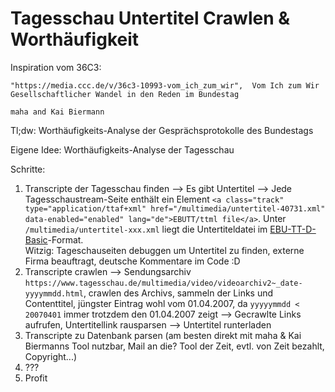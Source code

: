 # Tagesschau Untertitel Crawlen & Worthäufigkeit

Inspiration vom 36C3:
```
"https://media.ccc.de/v/36c3-10993-vom_ich_zum_wir",  Vom Ich zum Wir
Gesellschaftlicher Wandel in den Reden im Bundestag

maha and Kai Biermann 
```
Tl;dw: Worthäufigkeits-Analyse der Gesprächsprotokolle des Bundestags


Eigene Idee: Worthäufigkeits-Analyse der Tagesschau

Schritte:
1. Transcripte der Tagesschau finden --> Es gibt Untertitel --> Jede Tagesschaustream-Seite enthält ein Element `<a class="track" type="application/ttaf+xml" href="/multimedia/untertitel-40731.xml" data-enabled="enabled" lang="de">EBUTT/ttml file</a>`. Unter `/multimedia/untertitel-xxx.xml` liegt die Untertiteldatei im [EBU-TT-D-Basic](https://www.irt.de/fileadmin/media/Neue_Downloads/Publikationen/Technische_Richtlinien/EBU-TT-D-Basic-DE-Untertitelformat_fuer_die_ARD_Mediatheken-v1.2.pdf)-Format.  
Witzig: Tageschauseiten debuggen um Untertitel zu finden, externe Firma beauftragt, deutsche Kommentare im Code :D
2. Transcripte crawlen --> Sendungsarchiv `https://www.tagesschau.de/multimedia/video/videoarchiv2~_date-yyyymmdd.html`, crawlen des Archivs, sammeln der Links und Contenttitel, jüngster Eintrag wohl vom 01.04.2007, da `yyyyymmdd < 20070401` immer trotzdem den 01.04.2007 zeigt --> Gecrawlte Links aufrufen, Untertitellink rausparsen --> Untertitel runterladen
3. Transcripte zu Datenbank parsen (am besten direkt mit maha & Kai Biermanns Tool nutzbar, Mail an die? Tool der Zeit, evtl. von Zeit bezahlt, Copyright...)
4. ???
5. Profit
